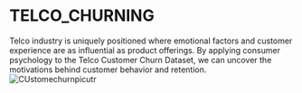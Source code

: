 # TELCO_CHURNING
Telco industry is uniquely positioned where emotional factors and customer experience are as influential as product offerings. By applying consumer psychology to the Telco Customer Churn Dataset, we can uncover the motivations behind customer behavior and retention.
![CUstomechurnpicutr](https://github.com/user-attachments/assets/3a1185e6-4748-4b8a-85a9-87cc2ed566e2)
